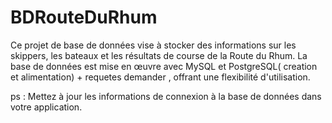 # BDRouteDuRhum
Ce projet de base de données vise à stocker des informations sur les skippers, les bateaux et les résultats de course de la Route du Rhum. La base de données est mise en œuvre avec MySQL et PostgreSQL( creation et alimentation) + requetes demander , offrant une flexibilité d'utilisation.



ps : Mettez à jour les informations de connexion à la base de données dans votre application.
